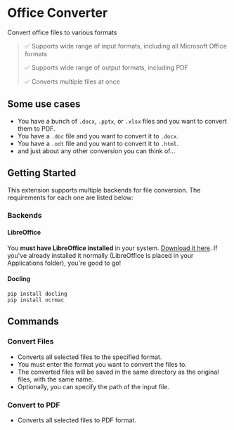 # Office Converter

Convert office files to various formats

> ✅ Supports wide range of input formats, including all Microsoft Office formats
> 
> ✅ Supports wide range of output formats, including PDF
> 
> ✅ Converts multiple files at once

## Some use cases
- You have a bunch of `.docx`, `.pptx`, or `.xlsx` files and you want to convert them to PDF.
- You have a `.doc` file and you want to convert it to `.docx`.
- You have a `.odt` file and you want to convert it to `.html`.
- and just about any other conversion you can think of...

## Getting Started

This extension supports multiple backends for file conversion. The requirements for each one are listed below:

### Backends

#### LibreOffice
You **must have LibreOffice installed** in your system. [Download it here](https://www.libreoffice.org/download/download-libreoffice/).
If you've already installed it normally (LibreOffice is placed in your Applications folder), you're good to go!

#### Docling
```shell
pip install docling
pip install ocrmac
```

## Commands

### Convert Files
- Converts all selected files to the specified format.
- You must enter the format you want to convert the files to.
- The converted files will be saved in the same directory as the original files, with the same name.
- Optionally, you can specify the path of the input file.

### Convert to PDF
- Converts all selected files to PDF format.

